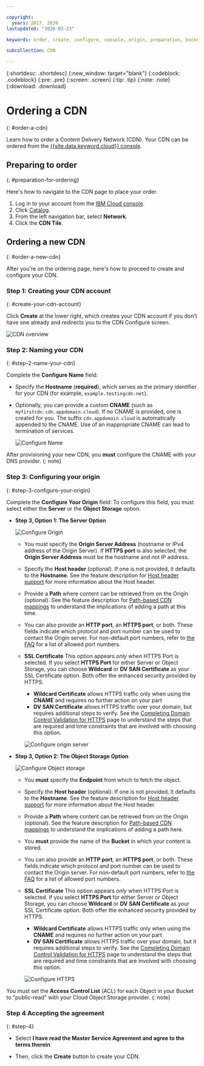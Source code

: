 ```yaml
---

copyright:
  years: 2017, 2020
lastupdated: "2020-03-23"

keywords: order, create, configure, console, origin, preparation, bucket

subcollection: CDN

---
```


{:shortdesc: .shortdesc}
{:new_window: target="blank"}
{:codeblock: .codeblock}
{:pre: .pre}
{:screen: .screen}
{:tip: .tip}
{:note: .note}
{:download: .download}

# Ordering a CDN
{: #order-a-cdn}

Learn how to order a Content Delivery Network (CDN). Your CDN can be ordered from the [{{site.data.keyword.cloud}} console](https://cloud.ibm.com/login).

## Preparing to order
{: #preparation-for-ordering}

Here's how to navigate to the CDN page to place your order.
1. Log in to your account from the [IBM Cloud console](https://cloud.ibm.com/login).
1. Click [Catalog](https://cloud.ibm.com/catalog/).
1. From the left navigation bar, select **Network**.
1. Click the **CDN Tile**.

## Ordering a new CDN
{: #order-a-new-cdn}

After you're on the ordering page, here's how to proceed to create and configure your CDN.

### Step 1: Creating your CDN account
{: #create-your-cdn-account}

Click **Create** at the lower right, which creates your CDN account if you don't have one already and redirects you to the CDN Configure screen.

   ![CDN overview](images/content-delivery.png)

### Step 2: Naming your CDN
{: #step-2-name-your-cdn}

Complete the **Configure Name** field:  

  * Specify the **Hostname** (**required**), which serves as the primary identifier for your CDN (for example, `example.testingcdn.net`).  
  * Optionally, you can provide a custom **CNAME** (such as `myfirstcdn.cdn.appdomain.cloud`). If no CNAME is provided, one is created for you. The suffix `cdn.appdomain.cloud` is automatically appended to the CNAME. Use of an inappropriate CNAME can lead to termination of services.

       ![Configure Name](images/configure-hostname-cname.png)  

After provisioning your new CDN, you **must** configure the CNAME with your DNS provider.
{: note}
### Step 3: Configuring your origin
{: #step-3-configure-your-origin}

Complete the **Configure Your Origin** field: To configure this field, you must select either the **Server** or the **Object Storage** option.  

  * **Step 3, Option 1: The Server Option**

     ![Configure Origin](images/configure-origin-server.png)

      * You must specify the **Origin Server Address** (hostname or IPv4 address of the Origin Server). If **HTTPS port** is also selected, the **Origin Server Address** must be the hostname and not IP address.

      * Specify the **Host header** (optional). If one is not provided, it defaults to the **Hostname**. See the feature description for [Host header support](/docs/CDN?topic=CDN-about-content-delivery-networks-cdn-#host-header-support) for more information about the Host header.  

      * Provide a **Path** where content can be retrieved from on the Origin (optional). See the feature description for [Path-based CDN mappings](/docs/CDN?topic=CDN-about-content-delivery-networks-cdn-#path-based-cdn-mappings) to understand the implications of adding a path at this time.

      * You can also provide an **HTTP port**, an **HTTPS port**, or both. These fields indicate which protocol and port number can be used to contact the Origin server. For non-default port numbers, refer to [the FAQ](/docs/CDN?topic=CDN-faqs#are-there-any-restrictions-on-what-http-and-https-port-numbers-are-allowed-for-akamai-) for a list of allowed port numbers.

      * **SSL Certificate** This option appears _only_ when HTTPS Port is selected. If you select **HTTPS Port** for either Server or Object Storage, you can choose **Wildcard** or **DV SAN Certificate** as your SSL Certificate option. Both offer the enhanced security provided by HTTPS.
         * **Wildcard Certificate** allows HTTPS traffic only when using the **CNAME** and requires no further action on your part
         * **DV SAN Certificate** allows HTTPS traffic over your domain, but requires additional steps to verify. See the [Completing Domain Control Validation for HTTPS](/docs/CDN?topic=CDN-completing-domain-control-validation-for-https-with-dv-san#completing-domain-control-validation-for-https) page to understand the steps that are required and time constraints that are involved with choosing this option.

	     ![Configure origin server](images/ssl-cert-options.png)

  * **Step 3, Option 2: The Object Storage Option**

    ![Configure Object storage](images/configure-origin-object-storage.png)

      * You **must** specify the **Endpoint** from which to fetch the object.

      * Specify the **Host header** (optional). If one is not provided, it defaults to the **Hostname**. See the feature description for [Host header support](/docs/CDN?topic=CDN-about-content-delivery-networks-cdn-#host-header-support) for more information about the Host header.  

      * Provide a **Path** where content can be retrieved from on the Origin (optional). See the feature description for [Path-based CDN mappings](/docs/CDN?topic=CDN-about-content-delivery-networks-cdn-#path-based-cdn-mappings) to understand the implications of adding a path here.

      * You **must** provide the name of the **Bucket** in which your content is stored.

      * You can also provide an **HTTP port**, an **HTTPS port**, or both. These fields indicate which protocol and port number can be used to contact the Origin server. For non-default port numbers, refer to [the FAQ](/docs/CDN?topic=CDN-faqs#are-there-any-restrictions-on-what-http-and-https-port-numbers-are-allowed-for-akamai-) for a list of allowed port numbers.

      * **SSL Certificate** This option appears _only_ when HTTPS Port is selected. If you select **HTTPS Port** for either Server or Object Storage, you can choose **Wildcard** or **DV SAN Certificate** as your SSL Certificate option. Both offer the enhanced security provided by HTTPS.
         * **Wildcard Certificate** allows HTTPS traffic only when using the **CNAME** and requires no further action on your part
         * **DV SAN Certificate** allows HTTPS traffic over your domain, but it requires additional steps to verify. See the [Completing Domain Control Validation for HTTPS](/docs/CDN?topic=CDN-completing-domain-control-validation-for-https-with-dv-san#completing-domain-control-validation-for-https) page to understand the steps that are required and time constraints that are involved with choosing this option.

        ![Configure HTTPS](images/ssl-cert-options.png)

You must set the **Access Control List** (ACL) for each Object in your Bucket to "public-read" with your Cloud Object Storage provider.
{: note}

### Step 4 Accepting the agreement
{: #step-4}

* Select **I have read the Master Service Agreement and agree to the terms therein**.

* Then, click the **Create** button to create your CDN.
